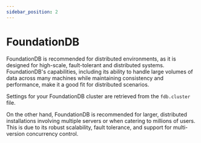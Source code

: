 ```yaml
---
sidebar_position: 2
---
```


# FoundationDB

FoundationDB is recommended for distributed environments, as it is designed for high-scale, fault-tolerant and distributed systems. FoundationDB's capabilities, including its ability to handle large volumes of data across many machines while maintaining consistency and performance, make it a good fit for distributed scenarios.

Settings for your FoundationDB cluster are retrieved from the `fdb.cluster` file.

On the other hand, FoundationDB is recommended for larger, distributed installations involving multiple servers or when catering to millions of users. This is due to its robust scalability, fault tolerance, and support for multi-version concurrency control.
